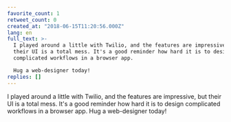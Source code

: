 ```yaml
---
favorite_count: 1
retweet_count: 0
created_at: "2018-06-15T11:20:56.000Z"
lang: en
full_text: >-
  I played around a little with Twilio, and the features are impressive, but
  their UI is a total mess. It's a good reminder how hard it is to design
  complicated workflows in a browser app. 

  Hug a web-designer today!
replies: []
---
```


I played around a little with Twilio, and the features are impressive, but their
UI is a total mess. It's a good reminder how hard it is to design complicated
workflows in a browser app. Hug a web-designer today!
